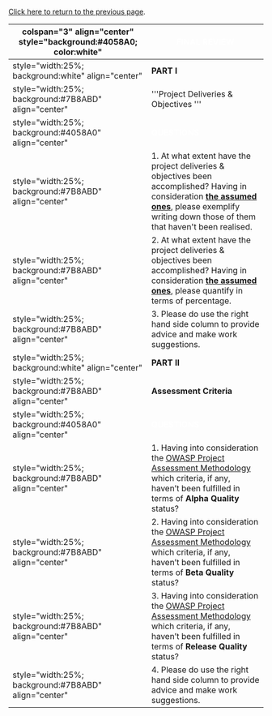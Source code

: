 [Click here to return to the previous
page](Project_Information:template_SKAVENGER "wikilink").

| colspan="3" align="center" style="background:\#4058A0; color:white" | <font color="white">**FINAL REVIEW**                                                                                                                                                                                                                                                             |
| ------------------------------------------------------------------- | ------------------------------------------------------------------------------------------------------------------------------------------------------------------------------------------------------------------------------------------------------------------------------------------------ |
| style="width:25%; background:white" align="center"                  | **PART I**                                                                                                                                                                                                                                                                                       |
| style="width:25%; background:\#7B8ABD" align="center"               | '''Project Deliveries & Objectives '''                                                                                                                                                                                                                                                           |
| style="width:25%; background:\#4058A0" align="center"               | <font color="white">**QUESTIONS**                                                                                                                                                                                                                                                                |
| style="width:25%; background:\#7B8ABD" align="center"               | 1\. At what extent have the project deliveries & objectives been accomplished? Having in consideration [**the assumed ones**](OWASP_Summer_of_Code_2008_Applications_-_Need_Futher_Clarifications#Skavenger "wikilink"), please exemplify writing down those of them that haven't been realised. |
| style="width:25%; background:\#7B8ABD" align="center"               | 2\. At what extent have the project deliveries & objectives been accomplished? Having in consideration [**the assumed ones**](OWASP_Summer_of_Code_2008_Applications_-_Need_Futher_Clarifications#Skavenger "wikilink"), please quantify in terms of percentage.                                 |
| style="width:25%; background:\#7B8ABD" align="center"               | 3\. Please do use the right hand side column to provide advice and make work suggestions.                                                                                                                                                                                                        |
| style="width:25%; background:white" align="center"                  | **PART II**                                                                                                                                                                                                                                                                                      |
| style="width:25%; background:\#7B8ABD" align="center"               | **Assessment Criteria**                                                                                                                                                                                                                                                                          |
| style="width:25%; background:\#4058A0" align="center"               | <font color="white">**QUESTIONS**                                                                                                                                                                                                                                                                |
| style="width:25%; background:\#7B8ABD" align="center"               | 1\. Having into consideration the [OWASP Project Assessment Methodology](:Category:OWASP_Project_Assessment "wikilink") which criteria, if any, haven’t been fulfilled in terms of **Alpha Quality** status?                                                                                     |
| style="width:25%; background:\#7B8ABD" align="center"               | 2\. Having into consideration the [OWASP Project Assessment Methodology](:Category:OWASP_Project_Assessment "wikilink") which criteria, if any, haven’t been fulfilled in terms of **Beta Quality** status?                                                                                      |
| style="width:25%; background:\#7B8ABD" align="center"               | 3\. Having into consideration the [OWASP Project Assessment Methodology](:Category:OWASP_Project_Assessment "wikilink") which criteria, if any, haven’t been fulfilled in terms of **Release Quality** status?                                                                                   |
| style="width:25%; background:\#7B8ABD" align="center"               | 4\. Please do use the right hand side column to provide advice and make work suggestions.                                                                                                                                                                                                        |